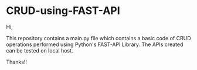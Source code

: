 # CRUD-using-FAST-API

Hi,

This repository contains a main.py file which contains a basic code of CRUD operations performed using Python's FAST-API Library. The APIs created can be tested on local host.

Thanks!!
